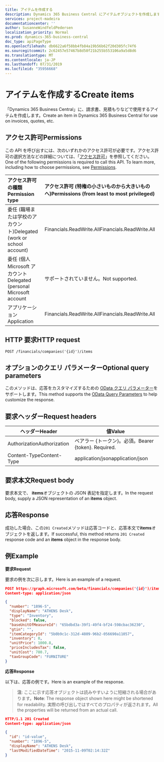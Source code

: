 ```yaml
---
title: アイテムを作成する
description: Dynamics 365 Business Central にアイテムオブジェクトを作成します。
services: project-madeira
documentationcenter: ''
author: SusanneWindfeldPedersen
localization_priority: Normal
ms.prod: dynamics-365-business-central
doc_type: apiPageType
ms.openlocfilehash: db6622a6f58bb4fb84a19b56b62f20d305fc74f6
ms.sourcegitcommit: 2c62457e57467b8d50f21b255b553106a9a5d8d6
ms.translationtype: MT
ms.contentlocale: ja-JP
ms.lasthandoff: 07/31/2019
ms.locfileid: "35956668"
---
```

# <a name="create-items"></a><span data-ttu-id="43931-103">アイテムを作成する</span><span class="sxs-lookup"><span data-stu-id="43931-103">Create items</span></span>
<span data-ttu-id="43931-104">「Dynamics 365 Business Central」に、請求書、見積もりなどで使用するアイテムを作成します。</span><span class="sxs-lookup"><span data-stu-id="43931-104">Create an item in Dynamics 365 Business Central for use on invoices, quotes, etc.</span></span>

## <a name="permissions"></a><span data-ttu-id="43931-105">アクセス許可</span><span class="sxs-lookup"><span data-stu-id="43931-105">Permissions</span></span>
<span data-ttu-id="43931-p101">この API を呼び出すには、次のいずれかのアクセス許可が必要です。アクセス許可の選択方法などの詳細については、「[アクセス許可](/graph/permissions-reference)」を参照してください。</span><span class="sxs-lookup"><span data-stu-id="43931-p101">One of the following permissions is required to call this API. To learn more, including how to choose permissions, see [Permissions](/graph/permissions-reference).</span></span>

|<span data-ttu-id="43931-108">アクセス許可の種類</span><span class="sxs-lookup"><span data-stu-id="43931-108">Permission type</span></span> |<span data-ttu-id="43931-109">アクセス許可 (特権の小さいものから大きいものへ)</span><span class="sxs-lookup"><span data-stu-id="43931-109">Permissions (from least to most privileged)</span></span>|
|:---------------|:------------------------------------------|
|<span data-ttu-id="43931-110">委任 (職場または学校のアカウント)</span><span class="sxs-lookup"><span data-stu-id="43931-110">Delegated (work or school account)</span></span>|<span data-ttu-id="43931-111">Financials.ReadWrite.All</span><span class="sxs-lookup"><span data-stu-id="43931-111">Financials.ReadWrite.All</span></span> |
|<span data-ttu-id="43931-112">委任 (個人 Microsoft アカウント</span><span class="sxs-lookup"><span data-stu-id="43931-112">Delegated (personal Microsoft account</span></span>|<span data-ttu-id="43931-113">サポートされていません。</span><span class="sxs-lookup"><span data-stu-id="43931-113">Not supported.</span></span>|
|<span data-ttu-id="43931-114">アプリケーション</span><span class="sxs-lookup"><span data-stu-id="43931-114">Application</span></span>|<span data-ttu-id="43931-115">Financials.ReadWrite.All</span><span class="sxs-lookup"><span data-stu-id="43931-115">Financials.ReadWrite.All</span></span>|

## <a name="http-request"></a><span data-ttu-id="43931-116">HTTP 要求</span><span class="sxs-lookup"><span data-stu-id="43931-116">HTTP request</span></span>
```
POST /financials/companies('{id}')/items
```

## <a name="optional-query-parameters"></a><span data-ttu-id="43931-117">オプションのクエリ パラメーター</span><span class="sxs-lookup"><span data-stu-id="43931-117">Optional query parameters</span></span>
<span data-ttu-id="43931-118">このメソッドは、応答をカスタマイズするための [OData クエリ パラメーター](/graph/query-parameters)をサポートします。</span><span class="sxs-lookup"><span data-stu-id="43931-118">This method supports the [OData Query Parameters](/graph/query-parameters) to help customize the response.</span></span>

## <a name="request-headers"></a><span data-ttu-id="43931-119">要求ヘッダー</span><span class="sxs-lookup"><span data-stu-id="43931-119">Request headers</span></span>
|<span data-ttu-id="43931-120">ヘッダー</span><span class="sxs-lookup"><span data-stu-id="43931-120">Header</span></span>       |<span data-ttu-id="43931-121">値</span><span class="sxs-lookup"><span data-stu-id="43931-121">Value</span></span>                    |
|-------------|-------------------------|
|<span data-ttu-id="43931-122">Authorization</span><span class="sxs-lookup"><span data-stu-id="43931-122">Authorization</span></span>|<span data-ttu-id="43931-p102">ベアラー {トークン}。必須。</span><span class="sxs-lookup"><span data-stu-id="43931-p102">Bearer {token}. Required.</span></span>|
|<span data-ttu-id="43931-125">Content-Type</span><span class="sxs-lookup"><span data-stu-id="43931-125">Content-Type</span></span> |<span data-ttu-id="43931-126">application/json</span><span class="sxs-lookup"><span data-stu-id="43931-126">application/json</span></span>         |

## <a name="request-body"></a><span data-ttu-id="43931-127">要求本文</span><span class="sxs-lookup"><span data-stu-id="43931-127">Request body</span></span>
<span data-ttu-id="43931-128">要求本文で、 **items**オブジェクトの JSON 表記を指定します。</span><span class="sxs-lookup"><span data-stu-id="43931-128">In the request body, supply a JSON representation of an **items** object.</span></span>

## <a name="response"></a><span data-ttu-id="43931-129">応答</span><span class="sxs-lookup"><span data-stu-id="43931-129">Response</span></span>
<span data-ttu-id="43931-130">成功した場合、この```201 Created```メソッドは応答コードと、応答本文で**items**オブジェクトを返します。</span><span class="sxs-lookup"><span data-stu-id="43931-130">If successful, this method returns ```201 Created``` response code and an **items** object in the response body.</span></span>

## <a name="example"></a><span data-ttu-id="43931-131">例</span><span class="sxs-lookup"><span data-stu-id="43931-131">Example</span></span>
<span data-ttu-id="43931-132">**要求**</span><span class="sxs-lookup"><span data-stu-id="43931-132">**Request**</span></span>

<span data-ttu-id="43931-133">要求の例を次に示します。</span><span class="sxs-lookup"><span data-stu-id="43931-133">Here is an example of a request.</span></span>

```json
POST https://graph.microsoft.com/beta/financials/companies('{id}')/items
Content-type: application/json

{
  "number": "1896-S",
  "displayName": "ATHENS Desk",
  "type": "Inventory",
  "blocked": false,
  "baseUnitOfMeasureId": "65bdbd3a-39f1-49f4-bf24-598cbac36230",
  "gtin": "",
  "itemCategoryId": "5b0b9c1c-312d-4809-96b2-056690a11057",
  "inventory": 0,
  "unitPrice": 1000.8,
  "priceIncludesTax": false,
  "unitCost": 780.7,
  "taxGroupCode": "FURNITURE"
} 

```

<span data-ttu-id="43931-134">**応答**</span><span class="sxs-lookup"><span data-stu-id="43931-134">**Response**</span></span>

<span data-ttu-id="43931-135">以下は、応答の例です。</span><span class="sxs-lookup"><span data-stu-id="43931-135">Here is an example of the response.</span></span> 

> <span data-ttu-id="43931-136">**注**: ここに示す応答オブジェクトは読みやすいように短縮される場合があります。</span><span class="sxs-lookup"><span data-stu-id="43931-136">**Note**: The response object shown here might be shortened for readability.</span></span> <span data-ttu-id="43931-137">実際の呼び出しではすべてのプロパティが返されます。</span><span class="sxs-lookup"><span data-stu-id="43931-137">All the properties will be returned from an actual call.</span></span>

```json
HTTP/1.1 201 Created
Content-type: application/json

{
  "id": "id-value",
  "number": "1896-S",
  "displayName": "ATHENS Desk",
  "lastModifiedDateTime": "2015-11-09T02:14:32Z"
}
```

